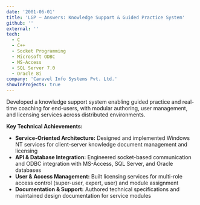 ```yaml
---
date: '2001-06-01'
title: 'LGP – Answers: Knowledge Support & Guided Practice System'
github: ''
external: ''
tech:
  - C
  - C++
  - Socket Programming
  - Microsoft ODBC
  - MS-Access
  - SQL Server 7.0
  - Oracle 8i
company: 'Caravel Info Systems Pvt. Ltd.'
showInProjects: true
---
```


Developed a knowledge support system enabling guided practice and real-time coaching for end-users, with modular authoring, user management, and licensing services across distributed environments.

**Key Technical Achievements:**

- **Service-Oriented Architecture:** Designed and implemented Windows NT services for client-server knowledge document management and licensing
- **API & Database Integration:** Engineered socket-based communication and ODBC integration with MS-Access, SQL Server, and Oracle databases
- **User & Access Management:** Built licensing services for multi-role access control (super-user, expert, user) and module assignment
- **Documentation & Support:** Authored technical specifications and maintained design documentation for service modules
